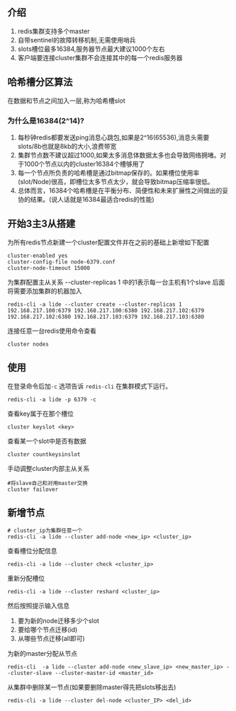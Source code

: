 ## 介绍

1. redis集群支持多个master
2. 自带sentinel的故障转移机制,无需使用哨兵
3. slots槽位最多16384,服务器节点最大建议1000个左右
4. 客户端要连接cluster集群不会连接其中的每一个redis服务器

## 哈希槽分区算法

在数据和节点之间加入一层,称为哈希槽slot

### 为什么是16384(2^14)?

1. 每秒钟redis都要发送ping消息心跳包,如果是2^16(65536),消息头需要slots/8b也就是8kb的大小,浪费带宽
2. 集群节点数不建议超过1000,如果太多消息体数据太多也会导致网络拥堵。对于1000个节点以内的cluster16384个槽够用了
3. 每一个节点所负责的哈希槽是通过bitmap保存的。如果槽位使用率(slot/Node)很高，即槽位太多节点太少，就会导致bitmap压缩率很低。
4. 总体而言，16384个哈希槽是在平衡分布、简便性和未来扩展性之间做出的妥协的结果。(说人话就是16384最适合redis的性能)

## 开始3主3从搭建

为所有redis节点新建一个cluster配置文件并在之前的基础上新增如下配置

```
cluster-enabled yes
cluster-config-file node-6379.conf
cluster-node-timeout 15000
```

为集群配置主从关系 
--cluster-replicas 1 中的1表示每一台主机有1个slave
后面将需要添加集群的机器加入

```
redis-cli -a lide --cluster create --cluster-replicas 1 192.168.217.100:6379 192.168.217.100:6380 192.168.217.102:6379 192.168.217.102:6380 192.168.217.103:6379 192.168.217.103:6380
```

连接任意一台redis使用命令查看

```
cluster nodes
```

## 使用

在登录命令后加`-c` 选项告诉 `redis-cli` 在集群模式下运行。

```
redis-cli -a lide -p 6379 -c
```

查看key属于在那个槽位

```
cluster keyslot <key>
```

查看某一个slot中是否有数据

```
cluster countkeysinslot
```

手动调整cluster内部主从关系

```
#将slave自己和对用master交换
cluster failover
```

## 新增节点

```
# cluster_ip为集群任意一个
redis-cli -a lide --cluster add-node <new_ip> <cluster_ip>
```

查看槽位分配信息

```
redis-cli -a lide --cluster check <cluster_ip>
```

重新分配槽位

```
redis-cli -a lide --cluster reshard <cluster_ip>
```

然后按照提示输入信息
1. 要为新的node迁移多少个slot
2. 要给哪个节点迁移(id)
3. 从哪些节点迁移(all即可)

为新的master分配从节点

```
redis-cli  -a lide --cluster add-node <new_slave_ip> <new_master_ip> --cluster-slave --cluster-master-id <master_id>
```

从集群中删除某一节点(如果要删除master得先把slots移出去)

```
redis-cli -a lide --cluster del-node <cluster_IP> <del_id>
```

